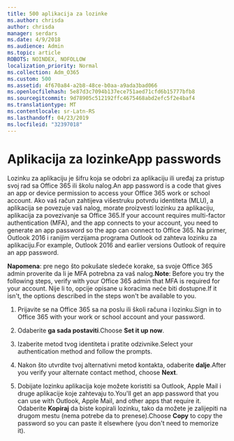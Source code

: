 ```yaml
---
title: 500 aplikacija za lozinke
ms.author: chrisda
author: chrisda
manager: serdars
ms.date: 4/9/2018
ms.audience: Admin
ms.topic: article
ROBOTS: NOINDEX, NOFOLLOW
localization_priority: Normal
ms.collection: Adm_O365
ms.custom: 500
ms.assetid: 4f670a84-a2b8-48ce-b0aa-a9ada3bad066
ms.openlocfilehash: 5e87d3c7094b137ece751aed71cfd6b15777bfb8
ms.sourcegitcommit: 9d78905c512192ffc4675468abd2efc5f2e4baf4
ms.translationtype: MT
ms.contentlocale: sr-Latn-RS
ms.lasthandoff: 04/23/2019
ms.locfileid: "32397018"
---
```

# <a name="app-passwords"></a><span data-ttu-id="353ef-102">Aplikacija za lozinke</span><span class="sxs-lookup"><span data-stu-id="353ef-102">App passwords</span></span>

<span data-ttu-id="353ef-103">Lozinku za aplikaciju je šifru koja se odobri za aplikaciju ili uređaj za pristup svoj rad sa Office 365 ili školu nalog.</span><span class="sxs-lookup"><span data-stu-id="353ef-103">An app password is a code that gives an app or device permission to access your Office 365 work or school account.</span></span> <span data-ttu-id="353ef-104">Ako vaš račun zahtijeva višestruku potvrdu identiteta (MLU), a aplikacija se povezuje vaš nalog, morate proizvesti lozinku za aplikaciju, aplikacija za povezivanje sa Office 365.</span><span class="sxs-lookup"><span data-stu-id="353ef-104">If your account requires multi-factor authentication (MFA), and the app connects to your account, you need to generate an app password so the app can connect to Office 365.</span></span> <span data-ttu-id="353ef-105">Na primer, Outlook 2016 i ranijim verzijama programa Outlook od zahteva lozinku za aplikaciju.</span><span class="sxs-lookup"><span data-stu-id="353ef-105">For example, Outlook 2016 and earlier versions Outlook of require an app password.</span></span>

 <span data-ttu-id="353ef-106">**Napomena**: pre nego što pokušate sledeće korake, sa svoje Office 365 admin proverite da li je MFA potrebna za vaš nalog.</span><span class="sxs-lookup"><span data-stu-id="353ef-106">**Note**: Before you try the following steps, verify with your Office 365 admin that MFA is required for your account.</span></span> <span data-ttu-id="353ef-107">Nije li to, opcije opisane u koracima neće biti dostupne.</span><span class="sxs-lookup"><span data-stu-id="353ef-107">If it isn't, the options described in the steps won't be available to you.</span></span>

1. <span data-ttu-id="353ef-108">Prijavite se na Office 365 sa na poslu ili školi računa i lozinku.</span><span class="sxs-lookup"><span data-stu-id="353ef-108">Sign in to Office 365 with your work or school account and your password.</span></span>

2. <span data-ttu-id="353ef-109">Odaberite **ga sada postaviti**.</span><span class="sxs-lookup"><span data-stu-id="353ef-109">Choose **Set it up now**.</span></span>

3. <span data-ttu-id="353ef-110">Izaberite metod tvog identiteta i pratite odzivnike.</span><span class="sxs-lookup"><span data-stu-id="353ef-110">Select your authentication method and follow the prompts.</span></span>

4. <span data-ttu-id="353ef-111">Nakon što utvrdite tvoj alternativni metod kontakta, odaberite **dalje**.</span><span class="sxs-lookup"><span data-stu-id="353ef-111">After you verify your alternate contact method, choose **Next**.</span></span>

5. <span data-ttu-id="353ef-112">Dobijate lozinku aplikacija koje možete koristiti sa Outlook, Apple Mail i druge aplikacije koje zahtevaju to.</span><span class="sxs-lookup"><span data-stu-id="353ef-112">You'll get an app password that you can use with Outlook, Apple Mail, and other apps that require it.</span></span> <span data-ttu-id="353ef-113">Odaberite **Kopiraj** da biste kopirali lozinku, tako da možete je zalijepiti na drugom mestu (nema potrebe da to prenese).</span><span class="sxs-lookup"><span data-stu-id="353ef-113">Choose **Copy** to copy the password so you can paste it elsewhere (you don't need to memorize it).</span></span>
